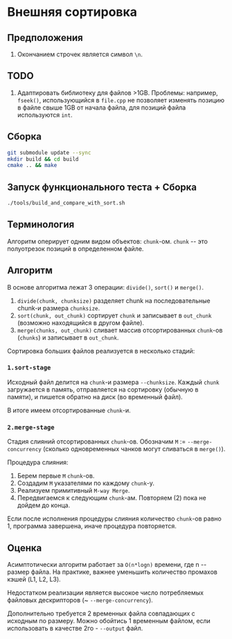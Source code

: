 # Внешняя сортировка

## Предположения
1. Окончанием строчек является символ `\n`.

## TODO
1. Адаптировать библиотеку для файлов >1GB. Проблемы: например,
`fseek()`, использующийся в `file.cpp` не позволяет изменять позицию в файле
свыше 1GB от начала файла, для позиций файла используются `int`.

## Сборка
```bash
git submodule update --sync
mkdir build && cd build
cmake .. && make
```

## Запуск функционального теста + Сборка
```bash
./tools/build_and_compare_with_sort.sh
```

## Терминология
Алгоритм оперирует одним видом объектов: `chunk`-ом.
`chunk` -- это полуотрезок
позиций в определенном файле.

## Алгоритм
В основе алгоритма лежат 3 операции: `divide()`, `sort()` и `merge()`.
1. `divide(chunk, chunksize)` разделяет chunk на последовательные chunk-и
размера `chunksize`.
2. `sort(chunk, out_chunk)` сортирует `chunk` и записывает в `out_chunk`
(возможно находящийся в другом файле).
3. `merge(chunks, out_chunk)` сливает массив отсортированных `chunk`-ов
(`chunks`) и записывает в `out_chunk`.

Сортировка больших файлов реализуется в несколько стадий:
### `1.sort-stage`

Исходный файл делится на `chunk`-и размера `--chunksize`.
Каждый `chunk` загружается в память, отправляется на сортировку (обычную в памяти),
и пишется обратно на диск (во временный файл).

В итоге имеем отсортированные `chunk`-и.

### `2.merge-stage`

Стадия слияний отсортированных `chunk`-ов.
Обозначим `M` := `--merge-concurrency` (сколько одновременных чанков могут
сливаться в `merge()`).

Процедура слияния:
1. Берем первые `M` `chunk`-ов.
2. Создадим `M` указателями по каждому `chunk`-у.
3. Реализуем примитивный `M-way Merge`.
4. Передвигаемся к следующим `chunk`-ам. Повторяем (2) пока не дойдем до конца.

Если после исполнения процедуры слияния количество `chunk`-ов равно 1,
программа завершена, иначе процедура повторяется.

## Оценка
Асимптотически алгоритм работает за `O(n*logn)` времени, где n -- размер файла.
На практике, важнее уменьшить количество промахов кэшей (L1, L2, L3).

Недостатком реализации является высокое число потребляемых файловых
дескрипторов (~ `--merge-concurrency`).

Дополнительно требуется 2 временных файла совпадающих с исходным по размеру.
Можно обойтись 1 временным файлом, если использовать в качестве 2го -
`--output` файл.

